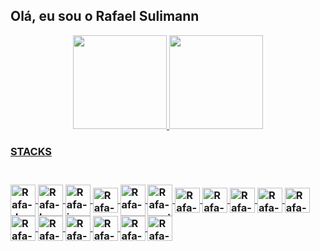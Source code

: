 ## Olá, eu sou o Rafael Sulimann
<div align="center">
  <a href="https://github.com/rafaelsulimann">
  <img height="150em" src="https://github-readme-stats.vercel.app/api?username=rafaelsulimann&show_icons=true&theme=synthwave'84&include_all_commits=true&count_private=true"/>
  <img height="150em" src="https://github-readme-stats.vercel.app/api/top-langs/?username=rafaelsulimann&layout=compact&langs_count=7&theme=synthwave'84"/>
</div>
<div>
  <h3>STACKS<h3>
<div>
<div style="display: inline_block"><br>
  <img align="center" alt="Rafa-docker" height="50" width="40" src="https://cdn.jsdelivr.net/gh/devicons/devicon/icons/docker/docker-original-wordmark.svg">
  <img align="center" alt="Rafa-heroku" height="50" width="40" src="https://cdn.jsdelivr.net/gh/devicons/devicon/icons/heroku/heroku-original-wordmark.svg">
  <img align="center" alt="Rafa-java" height="50" width="40" src="https://cdn.jsdelivr.net/gh/devicons/devicon/icons/java/java-original-wordmark.svg">
  <img align="center" alt="Rafa-spring" height="40" width="40" src="https://cdn.jsdelivr.net/gh/devicons/devicon/icons/spring/spring-original-wordmark.svg">
  <img align="center" alt="Rafa-mongodb" height="50" width="40" src="https://cdn.jsdelivr.net/gh/devicons/devicon/icons/mongodb/mongodb-original-wordmark.svg">
  <img align="center" alt="Rafa-postgres" height="50" width="40" src="https://cdn.jsdelivr.net/gh/devicons/devicon/icons/postgresql/postgresql-original-wordmark.svg">
  <img align="center" alt="Rafa-sqlserver" height="40" width="40" src="https://cdn.jsdelivr.net/gh/devicons/devicon/icons/microsoftsqlserver/microsoftsqlserver-plain-wordmark.svg">
  <img align="center" alt="Rafa-vscode" height="40" width="40" src="https://cdn.jsdelivr.net/gh/devicons/devicon/icons/vscode/vscode-original.svg">
  <img align="center" alt="Rafa-html" height="40" width="40" src="https://cdn.jsdelivr.net/gh/devicons/devicon/icons/html5/html5-original-wordmark.svg">
  <img align="center" alt="Rafa-css" height="40" width="40" src="https://cdn.jsdelivr.net/gh/devicons/devicon/icons/css3/css3-original-wordmark.svg">
  <img align="center" alt="Rafa-javascript" height="40" width="40" src="https://cdn.jsdelivr.net/gh/devicons/devicon/icons/javascript/javascript-original.svg">  
  <img align="center" alt="Rafa-javascript" height="40" width="40" src="https://cdn.jsdelivr.net/gh/devicons/devicon/icons/typescript/typescript-original.svg">  
  <img align="center" alt="Rafa-sass" height="40" width="40" src="https://cdn.jsdelivr.net/gh/devicons/devicon/icons/sass/sass-original.svg" />
  <img align="center" alt="Rafa-firebase" height="40" width="40" src="https://cdn.jsdelivr.net/gh/devicons/devicon/icons/firebase/firebase-plain-wordmark.svg" />
  <img align="center" alt="Rafa-react" height="40" width="40"src="https://cdn.jsdelivr.net/gh/devicons/devicon@latest/icons/react/react-original-wordmark.svg" />
  <img align="center" alt="Rafa-tailwind" height="40" width="40" src="https://cdn.jsdelivr.net/gh/devicons/devicon@latest/icons/tailwindcss/tailwindcss-original.svg" />
  <img align="center" alt="Rafa-tailwind" height="40" width="40" src="https://redmonk.com/jgovernor/files/2021/04/Backstage_Identity_Assets_Artwork_RGB_04_Icon_Teal.png" />
 </div>
